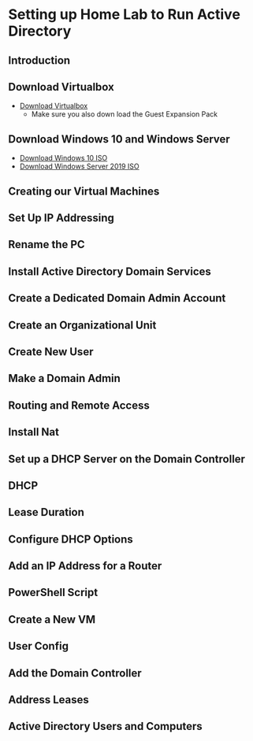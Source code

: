 # Setting up Home Lab to Run Active Directory
## Introduction
## Download Virtualbox
- [Download Virtualbox](https://www.virtualbox.org/wiki/Downloads)
  -   Make sure you also down load the Guest Expansion Pack
## Download Windows 10 and Windows Server
- [Download Windows 10 ISO](https://www.microsoft.com/en-us/software-download/windows10)
- [Download Windows Server 2019 ISO](https://www.microsoft.com/en-us/software-download/windows10)
## Creating our Virtual Machines
## Set Up IP Addressing
## Rename the PC
## Install Active Directory Domain Services 
## Create a Dedicated Domain Admin Account
## Create an Organizational Unit
## Create New User
## Make a Domain Admin
## Routing and Remote Access
## Install Nat
## Set up a DHCP Server on the Domain Controller
## DHCP
## Lease Duration
## Configure DHCP Options
## Add an IP Address for a Router
## PowerShell Script
## Create a New VM
## User Config
## Add the Domain Controller
## Address Leases
## Active Directory Users and Computers
